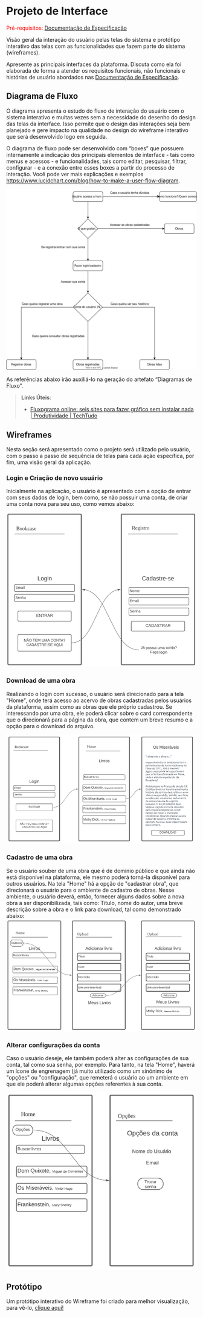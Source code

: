 
# Projeto de Interface

<span style="color:red">Pré-requisitos: <a href="2-Especificação do Projeto.md"> Documentação de Especificação</a></span>

Visão geral da interação do usuário pelas telas do sistema e protótipo interativo das telas com as funcionalidades que fazem parte do sistema (wireframes).

 Apresente as principais interfaces da plataforma. Discuta como ela foi elaborada de forma a atender os requisitos funcionais, não funcionais e histórias de usuário abordados nas <a href="2-Especificação do Projeto.md"> Documentação de Especificação</a>.

## Diagrama de Fluxo

O diagrama apresenta o estudo do fluxo de interação do usuário com o sistema interativo e  muitas vezes sem a necessidade do desenho do design das telas da interface. Isso permite que o design das interações seja bem planejado e gere impacto na qualidade no design do wireframe interativo que será desenvolvido logo em seguida.

O diagrama de fluxo pode ser desenvolvido com “boxes” que possuem internamente a indicação dos principais elementos de interface - tais como menus e acessos - e funcionalidades, tais como editar, pesquisar, filtrar, configurar - e a conexão entre esses boxes a partir do processo de interação. Você pode ver mais explicações e exemplos https://www.lucidchart.com/blog/how-to-make-a-user-flow-diagram.

![Diagrama de Fluxo](./img/Diagrama-de-fluxo.svg)

As referências abaixo irão auxiliá-lo na geração do artefato “Diagramas de Fluxo”.

> **Links Úteis**:
> - [Fluxograma online: seis sites para fazer gráfico sem instalar nada | Produtividade | TechTudo](https://www.techtudo.com.br/listas/2019/03/fluxograma-online-seis-sites-para-fazer-grafico-sem-instalar-nada.ghtml)

## Wireframes

Nesta seção será apresentado como o projeto será utilizado pelo usuário, com o passo a passo de sequência de telas para cada ação específica, por fim, uma visão geral da aplicação.

### Login e Criação de novo usuário

Inicialmente na aplicação, o usuário é apresentado com a opção de entrar com seus dados de login, bem como, se não possuir uma conta, de criar uma conta nova para seu uso, como vemos abaixo: <br/>

![Wireframe login-novo usuário](./img/path-login-registro.png)

### Download de uma obra

Realizando o login com sucesso, o usuário será direcionado para a tela "Home", onde terá acesso ao acervo de obras cadastradas pelos usuários da plataforma, assim como as obras que ele próprio cadastrou. Se interessando por uma obra, ele poderá clicar sobre o card correspondente que o direcionará para a página da obra, que contem um breve resumo e a opção para o download do arquivo.

![Wireframe cadastro de obra](./img/path-login-download.png)

### Cadastro de uma obra

Se o usuário souber de uma obra que é de domínio público e que ainda não está disponível na plataforma, ele mesmo poderá torná-la disponível para outros usuários. Na tela "Home" há a opção de "cadastrar obra", que direcionará o usuário para o ambiente de cadastro de obras. Nesse ambiente, o usuário deverá, então, fornecer alguns dados sobre a nova obra a ser disponibilizada, tais como: Título, nome do autor, uma breve descrição sobre a obra e o link para download, tal como demonstrado abaixo: 
![Wireframe login-download](./img/path-cadastro-obra.png)

### Alterar configurações da conta

Caso o usuário deseje, ele também poderá alter as configurações de sua conta, tal como sua senha, por exemplo. Para tanto, na tela "Home", haverá um ícone de engrenagem (já muito utilizado como um sinônimo de "opções" ou "configuração", que remeterá o usuário ao um ambiente em que ele poderá alterar algumas opções referentes à sua conta.

![Wireframe opções](./img/path-opções.png)

## Protótipo

Um protótipo interativo do Wireframe foi criado para melhor visualização, para vê-lo, <a href="https://marvelapp.com/prototype/ef8c41g/screen/91554999"> clique aqui!</a>



